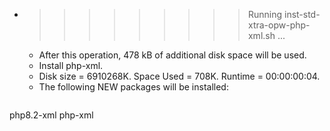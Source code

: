 * >>>>>>>>> Running inst-std-xtra-opw-php-xml.sh ...
  * After this operation, 478 kB of additional disk space will be used.
  * Install php-xml.
  * Disk size = 6910268K. Space Used = 708K. Runtime = 00:00:00:04.
  * The following NEW packages will be installed:
  ```bash
php8.2-xml php-xml
  ```
